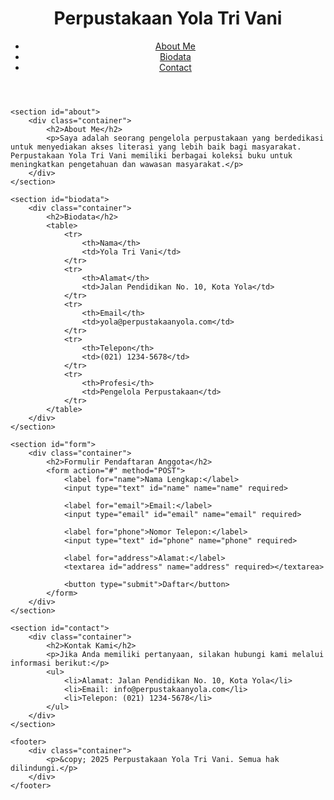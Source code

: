 
<html lang="id">
<head>
    <meta charset="UTF-8">
    <meta name="viewport" content="width=device-width, initial-scale=1.0">
    <title>Perpustakaan Yola Tri Vani</title>
    <link rel="stylesheet" href="styles.css">
</head>
<body>
    <header>
        <div class="container">
            <h1>Perpustakaan Yola Tri Vani</h1>
            <nav>
                <ul>
                    <li><a href="#about">About Me</a></li>
                    <li><a href="#biodata">Biodata</a></li>
                    <li><a href="#contact">Contact</a></li>
                </ul>
            </nav>
        </div>
    </header>

    <section id="about">
        <div class="container">
            <h2>About Me</h2>
            <p>Saya adalah seorang pengelola perpustakaan yang berdedikasi untuk menyediakan akses literasi yang lebih baik bagi masyarakat. Perpustakaan Yola Tri Vani memiliki berbagai koleksi buku untuk meningkatkan pengetahuan dan wawasan masyarakat.</p>
        </div>
    </section>

    <section id="biodata">
        <div class="container">
            <h2>Biodata</h2>
            <table>
                <tr>
                    <th>Nama</th>
                    <td>Yola Tri Vani</td>
                </tr>
                <tr>
                    <th>Alamat</th>
                    <td>Jalan Pendidikan No. 10, Kota Yola</td>
                </tr>
                <tr>
                    <th>Email</th>
                    <td>yola@perpustakaanyola.com</td>
                </tr>
                <tr>
                    <th>Telepon</th>
                    <td>(021) 1234-5678</td>
                </tr>
                <tr>
                    <th>Profesi</th>
                    <td>Pengelola Perpustakaan</td>
                </tr>
            </table>
        </div>
    </section>

    <section id="form">
        <div class="container">
            <h2>Formulir Pendaftaran Anggota</h2>
            <form action="#" method="POST">
                <label for="name">Nama Lengkap:</label>
                <input type="text" id="name" name="name" required>

                <label for="email">Email:</label>
                <input type="email" id="email" name="email" required>

                <label for="phone">Nomor Telepon:</label>
                <input type="text" id="phone" name="phone" required>

                <label for="address">Alamat:</label>
                <textarea id="address" name="address" required></textarea>

                <button type="submit">Daftar</button>
            </form>
        </div>
    </section>

    <section id="contact">
        <div class="container">
            <h2>Kontak Kami</h2>
            <p>Jika Anda memiliki pertanyaan, silakan hubungi kami melalui informasi berikut:</p>
            <ul>
                <li>Alamat: Jalan Pendidikan No. 10, Kota Yola</li>
                <li>Email: info@perpustakaanyola.com</li>
                <li>Telepon: (021) 1234-5678</li>
            </ul>
        </div>
    </section>

    <footer>
        <div class="container">
            <p>&copy; 2025 Perpustakaan Yola Tri Vani. Semua hak dilindungi.</p>
        </div>
    </footer>
</body>
</html>
